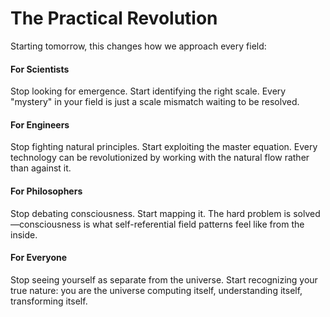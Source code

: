 # The Practical Revolution

Starting tomorrow, this changes how we approach every field:

#### For Scientists

Stop looking for emergence. Start identifying the right scale. Every "mystery" in your field is just a scale mismatch waiting to be resolved.

#### For Engineers

Stop fighting natural principles. Start exploiting the master equation. Every technology can be revolutionized by working with the natural flow rather than against it.

#### For Philosophers

Stop debating consciousness. Start mapping it. The hard problem is solved—consciousness is what self-referential field patterns feel like from the inside.

#### For Everyone

Stop seeing yourself as separate from the universe. Start recognizing your true nature: you are the universe computing itself, understanding itself, transforming itself.
